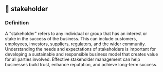 

## 🤔 stakeholder

### Definition 
A "stakeholder" refers to any individual or group that has an interest or stake in the success of the business. This can include customers, employees, investors, suppliers, regulators, and the wider community. Understanding the needs and expectations of stakeholders is important for developing a sustainable and responsible business model that creates value for all parties involved. Effective stakeholder management can help businesses build trust, enhance reputation, and achieve long-term success.


